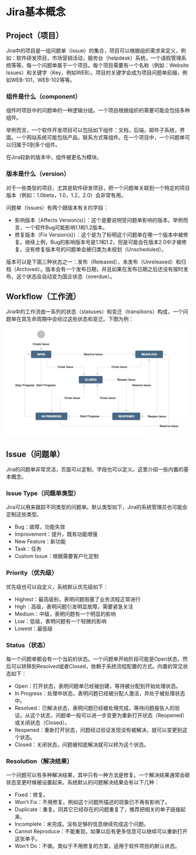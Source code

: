 # Jira基本概念

## Project（项目）
Jira中的项目是一组问题单（issue）的集合，项目可以根据组织需求来定义，例如：软件研发项目，市场营销活动，服务台（helpdesk）系统，一个请假管理系统等等。每一个问题单属于一个项目。每个项目需要有一个名称（例如：Website Issues）和关键字（Key，例如WEB）。项目的关键字会成为项目问题单前缀，例如WEB-101，WEB-102等等。
### 组件是什么（component）
组件时项目中的问题单的一种逻辑分组。一个项目根据组织的需要可能会包括多种组件。

举例而言，一个软件开发项目可以包括如下组件：文档，后端，邮件子系统，界面。一个网站系统可能包括产品，联系方式等组件。在一个项目中，一个问题单可以归属于0到多个组件。

在Jira较新的版本中，组件被更名为模块。
### 版本是什么（version）
对于一些类型的项目，尤其是软件研发项目，把一个问题单关联到一个特定的项目版本（例如：1.0beta，1.0，1.2，2.0）会非常有用。

问题单（Issues）有两个跟版本有关的字段：

- 影响版本（Affects Version(s)）：这个是要说明受问题单影响的版本。举例而言，一个软件Bug可能影响1.1和1.2版本。
- 修复版本（Fix Version(s)）：这个是为了标明这个问题单在哪一个版本中被修复。继续上例，Bug的影响版本号是1.1和1.2，但是可能会在版本2.0中才被修复。没有修复版本号的问题单会被归类为未规划（Unscheduled）。

版本可以是下面三种状态之一：发布（Released），未发布（Unreleased）和归档（Archived）。版本会有一个发布日期，并且如果在发布日期之后还没有按时发布，这个状态会自动变为国企状态（overdue）。
## Workflow（工作流）
Jira中的工作流由一系列的状态（statuses）和变迁（transitions）构成，一个问题单在其生命周期中会经过这些状态和变迁。下图为例：

![Jira工作流.webp](./Jira基本概念/1658763302338-b97f881e-156f-41de-bf4d-ebb5bf7d943d.webp)
## Issue（问题单）
Jira的问题单非常灵活，页面可以定制，字段也可以定义。这里介绍一些内置的基本概念。
### Issue Type（问题单类型）
Jira可以用来跟踪不同类型的问题单。默认类型如下，Jira的系统管理员也可能会定制这些类型。

- Bug：故障，功能失效
- Improvement：提升，既有功能增强
- New Feature：新功能
- Task：任务
- Custom Issue：根据需要客户化定制
### Priority（优先级）
优先级也可以自定义，系统默认优先级如下：

- Highest：最高级别，表明问题阻塞了业务流程正常进行
- High：高级，表明问题引发明显故障，需要紧急关注
- Medium：中级，表明问题有一个明显的影响
- Low：低级，表明问题有一个轻微的影响
- Lowest：最低级
### Status（状态）
每一个问题单都会有一个当前的状态。一个问题单开始阶段可能是Open状态，然后可以转移到Resolved或者Closed，依赖于系统流程配置的方式。内置的常见状态如下：

- Open：打开状态，表明问题单已经被创建，等待被分配到开始处理状态。
- In Progress：处理中状态，表明问题已经被分配人激活，并处于被处理状态中。
- Resolved：已解决状态，表明问题已经被处理完成，等待问题报告人的验证。从这个状态，问题单一般可以进一步变更为重新打开状态（Reopened）或关闭状态（Closed）。
- Reopened：重新打开状态，问题经过验证发现没有被解决，就可以变更到这个状态。
- Closed：关闭状态，问题被彻底解决就可以转为这个状态。
### Resolution（解决结果）
一个问题可以有多种解决结果，其中只有一种方法是修复。一个解决结果通常会砸状态变更时候被设置起来。系统默认的问题解决结果会有以下几种：

- Fixed：修复。
- Won't Fix：不用修复。例如这个问题所描述的现象已不再有影响了。
- Duplicate：重复。同其它已经存在的问题重复了，推荐把相关的单子链接起来。
- Incomplete：未完成。没有足够的信息继续完成这个问题。
- Cannot Reproduce：不能重现。如果以后有更多信息可以继续可以重新打开这张单子。
- Won't Do：不做。类似于不用修复的方案，适用于软件项目的默认状态。
